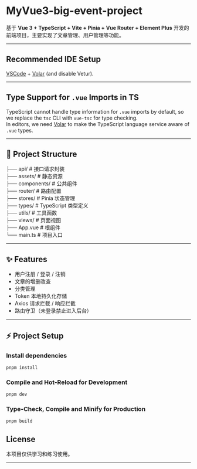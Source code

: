 # MyVue3-big-event-project

基于 **Vue 3 + TypeScript + Vite + Pinia + Vue Router + Element Plus** 开发的前端项目，主要实现了文章管理、用户管理等功能。

---

## Recommended IDE Setup

[VSCode](https://code.visualstudio.com/) + [Volar](https://marketplace.visualstudio.com/items?itemName=Vue.volar) (and disable Vetur).

---

## Type Support for `.vue` Imports in TS

TypeScript cannot handle type information for `.vue` imports by default, so we replace the `tsc` CLI with `vue-tsc` for type checking.  
In editors, we need [Volar](https://marketplace.visualstudio.com/items?itemName=Vue.volar) to make the TypeScript language service aware of `.vue` types.

---

## 📂 Project Structure

├── api/ # 接口请求封装  
├── assets/ # 静态资源  
├── components/ # 公共组件  
├── router/ # 路由配置  
├── stores/ # Pinia 状态管理  
├── types/ # TypeScript 类型定义  
├── utils/ # 工具函数  
├── views/ # 页面视图  
├── App.vue # 根组件  
└── main.ts # 项目入口    

---

## ✨ Features

- 用户注册 / 登录 / 注销
- 文章的增删改查
- 分类管理
- Token 本地持久化存储
- Axios 请求拦截 / 响应拦截
- 路由守卫（未登录禁止进入后台）

---

## ⚡ Project Setup

### Install dependencies
```
pnpm install
```
### Compile and Hot-Reload for Development
```
pnpm dev
```
### Type-Check, Compile and Minify for Production
```
pnpm build
```
## License

本项目仅供学习和练习使用。

---
